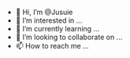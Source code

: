 - 👋 Hi, I’m @Jusuie
- 👀 I’m interested in ...
- 🌱 I’m currently learning ...
- 💞️ I’m looking to collaborate on ...
- 📫 How to reach me ...

<!---
Jusuie/Jusuie is a ✨ special ✨ repository because its `README.md` (this file) appears on your GitHub profile.
You can click the Preview link to take a look at your changes.
--->
